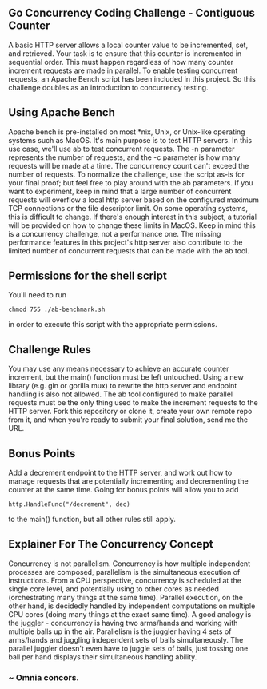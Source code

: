 ## Go Concurrency Coding Challenge - Contiguous Counter
A basic HTTP server allows a local counter value to be incremented, set, and retrieved.  Your task is to ensure that this counter is incremented in sequential order.  This must happen regardless of how many counter increment requests are made in parallel.  To enable testing concurrent requests, an Apache Bench script has been included in this project.  So this challenge doubles as an introduction to concurrency testing.

## Using Apache Bench
Apache bench is pre-installed on most *nix, Unix, or Unix-like operating systems such as MacOS.  It's main purpose is to test HTTP servers.  In this use case, we'll use ab to test concurrent requests.  The -n parameter represents the number of requests, and the -c parameter is how many requests will be made at a time.  The concurrency count can't exceed the number of requests.  To normalize the challenge, use the script as-is for your final proof; but feel free to play around with the ab parameters. If you want to experiment, keep in mind that a large number of concurrent requests will overflow a local http server based on the configured maximum TCP connections or the file descriptor limit.  On some operating systems, this is difficult to change. If there's enough interest in this subject, a tutorial will be provided on how to change these limits in MacOS.  Keep in mind this is a concurrency challenge, not a performance one.  The missing performance features in this project's http server also contribute to the limited number of concurrent requests that can be made with the ab tool.

## Permissions for the shell script
You'll need to run 

```
chmod 755 ./ab-benchmark.sh
```

in order to execute this script with the appropriate permissions.

## Challenge Rules
You may use any means necessary to achieve an accurate counter increment, but the main() function must be left untouched. Using a new library (e.g. gin or gorilla mux) to rewrite the http server and endpoint handling is also not allowed.  The ab tool configured to make parallel requests must be the only thing used to make the increment requests to the HTTP server. Fork this repository or clone it, create your own remote repo from it, and when you're ready to submit your final solution, send me the URL.

## Bonus Points
Add a decrement endpoint to the HTTP server, and work out how to manage requests that are potentially incrementing and decrementing the counter at the same time.  Going for bonus points will allow you to add 

```http.HandleFunc("/decrement", dec)```

to the main() function, but all other rules still apply.

## Explainer For The Concurrency Concept
Concurrency is not parallelism. Concurrency is how multiple independent processes are composed, parallelism is the simultaneous execution of instructions.  From a CPU perspective, concurrency is scheduled at the single core level, and potentially using to other cores as needed (orchestrating many things at the same time).  Parallel execution, on the other hand, is decidedly handled by independent computations on multiple CPU cores (doing many things at the exact same time).  A good analogy is the juggler - concurrency is having two arms/hands and working with multiple balls up in the air. Parallelism is the juggler having 4 sets of arms/hands and juggling independent sets of balls simultaneously.  The parallel juggler doesn't even have to juggle sets of balls, just tossing one ball per hand displays their simultaneous handling ability.

### ~ Omnia concors.



